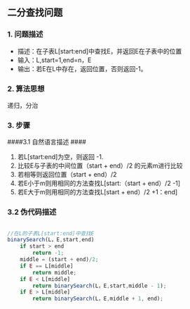 ## 二分查找问题 ##

 
### 1. 问题描述 ###

- 描述：在子表L[start:end]中查找E，并返回E在子表中的位置
- 输入：L,start=1,end=n，E
- 输出：若E在L中存在，返回位置，否则返回-1。

### 2. 算法思想 ###
递归，分治
### 3. 步骤 ###
####3.1 自然语言描述 ####
1. 若L[start:end]为空，则返回 -1.
2. 比较E与子表的中间位置（start + end）/2 的元素m进行比较
3. 若相等则返回位置（start + end）/2
4. 若E小于m则用相同的方法查找L[start:（start + end）/2 -1]
5. 若E大于m则用相同的方法查找L[start + end）/2 +1：end]

### 3.2 伪代码描述 ###

```javascript

//在L的子表L[start:end]中查找E
binarySearch(L，E,start,end)
	if start > end 
		return -1;
	middle = (start + end)/2;
	if E == L[middle]
		return middle;
	if E < L[middle]
		return binarySearch(L，E,start,middle - 1);
	if E > L[middle]
		return binarySearch(L，E,middle + 1, end);

```